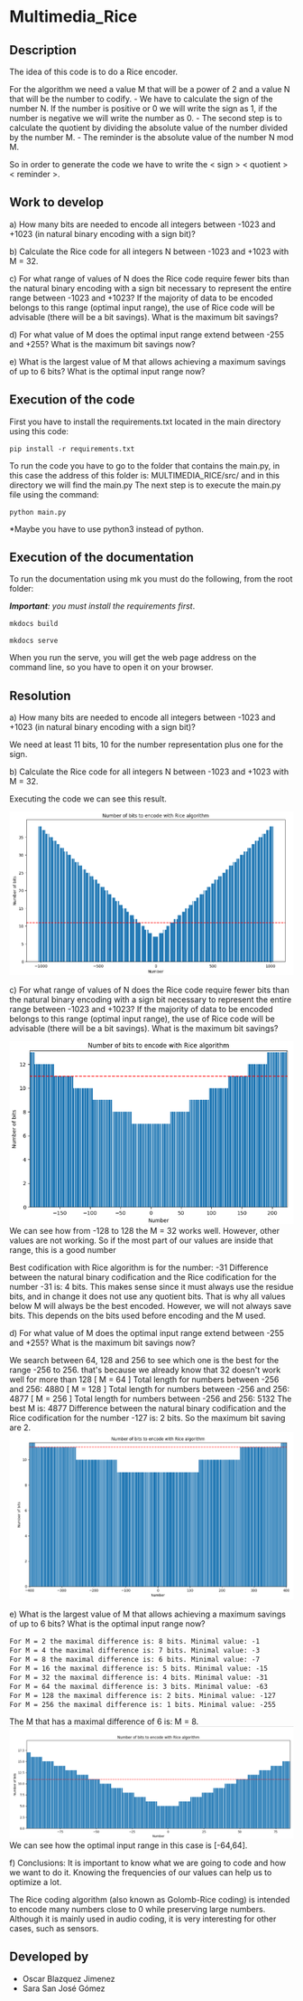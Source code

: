 # Multimedia_Rice
## Description
The idea of this code is to do a Rice encoder. 

For the algorithm we need a value M that will be a power of 2 and a value N that will be the number to codify.
    - We have to calculate the sign of the number N. If the number is positive or 0 we will write the sign as 1, if the number is negative we will write the number as 0. 
    - The second step is to calculate the quotient by dividing the absolute value of the number divided by the number M. 
    - The reminder is the absolute value of the number N mod M. 

So in order to generate the code we have to write the < sign > < quotient > < reminder >.

## Work to develop
a) How many bits are needed to encode all integers between -1023 and +1023 (in natural binary encoding with a sign bit)?

b) Calculate the Rice code for all integers N between -1023 and +1023 with M = 32.

c) For what range of values of N does the Rice code require fewer bits than the natural binary encoding with a sign bit necessary to represent the entire range between -1023 and +1023? If the majority of data to be encoded belongs to this range (optimal input range), the use of Rice code will be advisable (there will be a bit savings). What is the maximum bit savings?

d) For what value of M does the optimal input range extend between -255 and +255? What is the maximum bit savings now?

e) What is the largest value of M that allows achieving a maximum savings of up to 6 bits? What is the optimal input range now?

## Execution of the code
First you have to install the requirements.txt located in the main directory using this code: 

> 
    pip install -r requirements.txt

To run the code you have to go to the folder that contains the main.py, in this case the address of this folder is: MULTIMEDIA_RICE/src/ and in this directory we will find the main.py
The next step is to execute the main.py file using the command:

> 
    python main.py

*Maybe you have to use python3 instead of python. 

## Execution of the documentation
To run the documentation using mk you must do the following, from the root folder:

***Important**: you must install the requirements first*.

> 
    mkdocs build
    

> 
    mkdocs serve

When you run the serve, you will get the web page address on the command line, so you have to open it on your browser. 


## Resolution
a) How many bits are needed to encode all integers between -1023 and +1023 (in natural binary encoding with a sign bit)?

We need at least 11 bits, 10 for the number representation plus one for the sign. 

b) Calculate the Rice code for all integers N between -1023 and +1023 with M = 32.

Executing the code we can see this result.
    
![plot](./plots/plot_C.png)

c) For what range of values of N does the Rice code require fewer bits than the natural binary encoding with a sign bit necessary to represent the entire range between -1023 and +1023? If the majority of data to be encoded belongs to this range (optimal input range), the use of Rice code will be advisable (there will be a bit savings). What is the maximum bit savings?

![plot](./plots/plot_C2.png)
We can see how from -128 to 128 the M = 32 works well. However, other values are not working. So if the most part of our values are inside that range, this is a good number

Best codification with Rice algorithm is for the number: -31
Difference between the natural binary codification and the Rice codification for the number -31 is: 4 bits.
This makes sense since it must always use the residue bits, and in change it does not use any quotient bits. That is why all values below M will always be the best encoded. However, we will not always save bits. This depends on the bits used before encoding and the M used.


d) For what value of M does the optimal input range extend between -255 and +255? What is the maximum bit savings now?

We search between 64, 128 and 256 to see which one is the best for the range -256 to 256. that's because we already know that 32 doesn't work well for more than 128
[ M = 64 ] Total length for numbers between -256 and 256: 4880
[ M = 128 ] Total length for numbers between -256 and 256: 4877
[ M = 256 ] Total length for numbers between -256 and 256: 5132
The best M is: 4877
Difference between the natural binary codification and the Rice codification for the number -127 is: 2 bits. So the maximum bit saving are 2.
![plot](./plots/plot_D.png)


e) What is the largest value of M that allows achieving a maximum savings of up to 6 bits? What is the optimal input range now?

    For M = 2 the maximal difference is: 8 bits. Minimal value: -1
    For M = 4 the maximal difference is: 7 bits. Minimal value: -3
    For M = 8 the maximal difference is: 6 bits. Minimal value: -7
    For M = 16 the maximal difference is: 5 bits. Minimal value: -15
    For M = 32 the maximal difference is: 4 bits. Minimal value: -31
    For M = 64 the maximal difference is: 3 bits. Minimal value: -63
    For M = 128 the maximal difference is: 2 bits. Minimal value: -127
    For M = 256 the maximal difference is: 1 bits. Minimal value: -255


The M that has a maximal difference of 6 is: M = 8. 
![plot](./plots/plot_E.png)
We can see how  the optimal input range in this case is [-64,64].


f) Conclusions:
It is important to know what we are going to code and how we want to do it. Knowing the frequencies of our values can help us to optimize a lot.

The Rice coding algorithm (also known as Golomb-Rice coding) is intended to encode many numbers close to 0 while preserving large numbers. Although it is mainly used in audio coding, it is very interesting for other cases, such as sensors.



## Developed by 
- Oscar Blazquez Jimenez
- Sara San José Gómez
